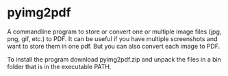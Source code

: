 # pyimg2pdf
A commandline program to store or convert one or multiple image files (jpg, png, gif, etc.) to PDF.
It can be useful if you have multiple screenshots and want to store them in one pdf.
But you can also convert each image to PDF.

To install the program download pyimg2pdf.zip and unpack the files in a bin folder that is in the executable PATH.
